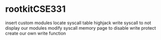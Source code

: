# rootkitCSE331

insert custom modules
locate syscall table
highjack write syscall to not display our modules
modify syscall memory page to disable write protect
create our own write function
